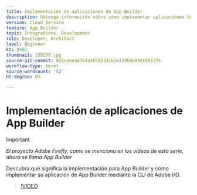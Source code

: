 ```yaml
---
title: Implementación de aplicaciones de App Builder
description: Obtenga información sobre cómo implementar aplicaciones de App Builder.
version: Cloud Service
feature: App Builder
topic: Integrations, Development
role: Developer, Architect
level: Beginner
kt: 9461
thumbnail: 339250.jpg
source-git-commit: 921ceeea87e4a36592241b5e12868b94dc69137b
workflow-type: tm+mt
source-wordcount: '52'
ht-degree: 0%

---
```



# Implementación de aplicaciones de App Builder

>[!IMPORTANT]
>
> _El proyecto Adobe Firefly, como se menciona en los vídeos de esta serie, ahora se llama App Builder_

Descubra qué significa la implementación para App Builder y cómo implementar su aplicación de App Builder mediante la CLI de Adobe I/O.

>[!VIDEO](https://video.tv.adobe.com/v/339250/?quality=12&learn=on)

